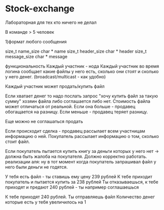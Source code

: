 # Stock-exchange
Лабораторная для тех кто ничего не делал

В команде > 5 человек 

1)формат любого сообщения 

size_t name_size
char * name
size_t header_size
char * header
size_t message_size
char * message


функциональность 
Каждый участник - нода
Каждый участник во время логина сообщает какие файлы у него есть, сколько они стоят и сколько у него денег. (broadcast/multicast - как удобно)

Каждый участник может продать/купить файл

Если хватает денег то надо послать запрос "хочу купить файл за такую сумму" хозяин файла либо соглашается либо нет. Стоимость файла может отличаться от реальной.   Если она больше - продавец обогащается на разницу. Если меньше - продавец теряет разницу. 

Еще можно не соглашаться продать

Если происходит сделка - продавец рассылает всем участницам информацию о ней. 
Покупатель рассылает информацию о том, сколько стоит файл. 


Если покупатель пытается купить книгу за деньги которых у него нет -> должна быть жалоба на покупателя. 
Должно корректно работать. реализации аля: ну в тот момент когда покупатель запрашивал файл у него были деньги не годятся. 

У тебя есть файл - ты ставишь ему цену 239 рублей
К тебе приходит покупатель и пытается купить за 238 рублей 
Ты отказываешься, к тебе приходят и предают 240 рублей - ты например соглашаешься 

К тебе приходят 240 рублей. Ты отправляешь файл 
Количество денег которые есть у тебя увеличилось на 1
